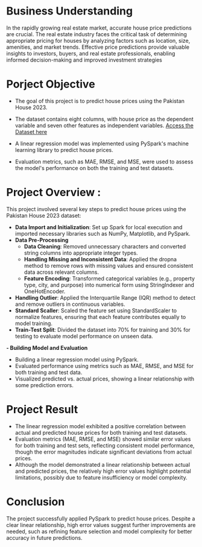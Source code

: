 # Business Understanding

In the rapidly growing real estate market, accurate house price predictions are crucial. The real estate industry faces the critical task of determining appropriate pricing for houses by analyzing factors such as location, size, amenities, and market trends. Effective price predictions provide valuable insights to investors, buyers, and real estate professionals, enabling informed decision-making and improved investment strategies

# Porject Objective
- The goal of this project is to predict house prices using the Pakistan House 2023.
- The dataset contains eight columns, with house price as the dependent variable and seven other features as independent variables. [Access the Dataset here](https://www.kaggle.com/datasets/manjitbaishya001/house-prices-2023)


- A linear regression model was implemented using PySpark's machine learning library to predict house prices.
- Evaluation metrics, such as MAE, RMSE, and MSE, were used to assess the model's performance on both the training and test datasets.
  
# Project Overview : 
This project involved several key steps to predict house prices using the Pakistan House 2023 dataset:
- **Data Import and Initialization**: Set up Spark for local execution and imported necessary libraries such as NumPy, Matplotlib, and PySpark.
- **Data Pre-Processing**
  - **Data Cleaning**:  Removed unnecessary characters and converted string columns into appropriate integer types.
  - **Handling Missing and Inconsistent Data**: Applied the dropna method to remove rows with missing values and ensured consistent data across relevant columns.
  - **Feature Encoding**: Transformed categorical variables (e.g., property type, city, and purpose) into numerical form using StringIndexer and OneHotEncoder.
- **Handling Outlier**: Applied the Interquartile Range (IQR) method to detect and remove outliers in continuous variables.
- **Standard Scaller**: Scaled the feature set using StandardScaler to normalize features, ensuring that each feature contributes equally to model training.
- **Train-Test Split**: Divided the dataset into 70% for training and 30% for testing to evaluate model performance on unseen data.

**- Building Model and Evaluation**
  - Building a linear regression model using PySpark.
  - Evaluated performance using metrics such as MAE, RMSE, and MSE for both training and test data.
  - Visualized predicted vs. actual prices, showing a linear relationship with some prediction errors.

# Project Result
- The linear regression model exhibited a positive correlation between actual and predicted house prices for both training and test datasets.
- Evaluation metrics (MAE, RMSE, and MSE) showed similar error values for both training and test sets, reflecting consistent model performance, though the error magnitudes indicate significant deviations from actual prices.
- Although the model demonstrated a linear relationship between actual and predicted prices, the relatively high error values highlight potential limitations, possibly due to feature insufficiency or model complexity.

# Conclusion
The project successfully applied PySpark to predict house prices. Despite a clear linear relationship, high error values suggest further improvements are needed, such as refining feature selection and model complexity for better accuracy in future predictions.
